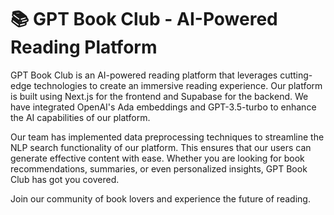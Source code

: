 # 📚 GPT Book Club - AI-Powered Reading Platform

GPT Book Club is an AI-powered reading platform that leverages cutting-edge technologies to create an immersive reading experience. Our platform is built using Next.js for the frontend and Supabase for the backend. We have integrated OpenAI's Ada embeddings and GPT-3.5-turbo to enhance the AI capabilities of our platform.

Our team has implemented data preprocessing techniques to streamline the NLP search functionality of our platform. This ensures that our users can generate effective content with ease. Whether you are looking for book recommendations, summaries, or even personalized insights, GPT Book Club has got you covered.

Join our community of book lovers and experience the future of reading.